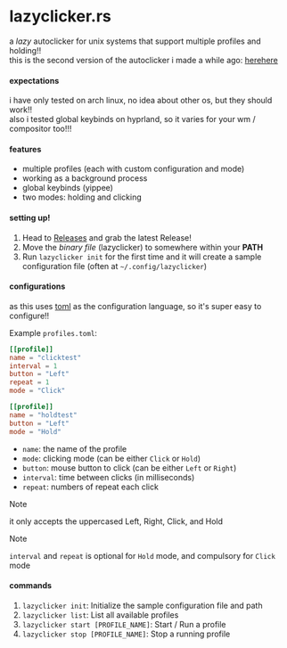 # lazyclicker.rs
a *lazy* autoclicker for unix systems that support multiple profiles and holding!!  
this is the second version of the autoclicker i made a while ago: [herehere](https://github.com/lunar1um/auto-clicker)  

#### expectations
i have only tested on arch linux, no idea about other os, but they should work!!  
also i tested global keybinds on hyprland, so it varies for your wm / compositor too!!!  

#### features
- multiple profiles (each with custom configuration and mode)
- working as a background process
- global keybinds (yippee)
- two modes: holding and clicking

#### setting up!
1. Head to [Releases](https://github.com/lunar1um/lazyclicker.rs/releases) and grab the latest Release!
2. Move the *binary file* (lazyclicker) to somewhere within your **PATH**
3. Run `lazyclicker init` for the first time and it will create a sample configuration file (often at `~/.config/lazyclicker`)

#### configurations
as this uses [toml](https://toml.io/) as the configuration language, so it's super easy to configure!!  

Example `profiles.toml`:
```toml
[[profile]]
name = "clicktest"
interval = 1
button = "Left"
repeat = 1
mode = "Click"

[[profile]]
name = "holdtest"
button = "Left"
mode = "Hold"
```

- `name`: the name of the profile
- `mode`: clicking mode (can be either `Click` or `Hold`)
- `button`: mouse button to click (can be either `Left` or `Right`)
- `interval`: time between clicks (in milliseconds)
- `repeat`: numbers of repeat each click

> [!NOTE]
> it only accepts the uppercased Left, Right, Click, and Hold

> [!NOTE]
> `interval` and `repeat` is optional for `Hold` mode, and compulsory for `Click` mode

#### commands
1. `lazyclicker init`: Initialize the sample configuration file and path
2. `lazyclicker list`: List all available profiles
3. `lazyclicker start [PROFILE_NAME]`: Start / Run a profile
4. `lazyclicker stop [PROFILE_NAME]`: Stop a running profile

